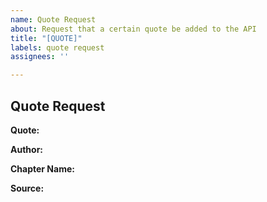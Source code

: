 ```yaml
---
name: Quote Request
about: Request that a certain quote be added to the API
title: "[QUOTE]"
labels: quote request
assignees: ''

---
```


<!-- Please fill out the following fields to request a quote. to be added to the API. -->

## Quote Request

**Quote:**
<!-- NOTE: THIS IS A NECESSARY FIELD. If this field is not filled out, your quote request will not be accepted.-->
<!-- Please keep quotes reasonably long. This means that you should not quote 2 entire paragraphs, nor should you quote 2 words. That is, of course, those two words are very prominent, such as "Get lost, Kim Dokja."-->

**Author:**
<!-- NOTE: THIS IS A NECESSARY FIELD. If this field is not filled out, your quote request will not be accepted.-->
<!-- Write who is saying the quote or who the main person mentioned in the quote is. If you don't know, write "Unknown". -->

<!-- The following fields aren't necessary, but helpful to have for future use. -->
**Chapter Name:**
<!-- Write the chapter name. For example, a valid chapter name would be "Chapter 5: Ep. 1 – Starting the Paid Service, IV". -->

**Source:**
<!-- Write the source of the quote. "Webtoon", "Manwha", "Webnovel", "EPUB", "EBook", and "Novel" are all valid sources. -->
